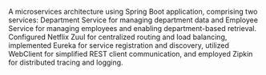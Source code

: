  A microservices architecture using Spring Boot application, comprising two services: Department Service for managing department data and Employee Service for managing employees and enabling department-based retrieval. Configured Netflix Zuul for centralized routing and load balancing, implemented Eureka for service registration and discovery, utilized WebClient for simplified REST client communication, and employed Zipkin for distributed tracing and logging.
